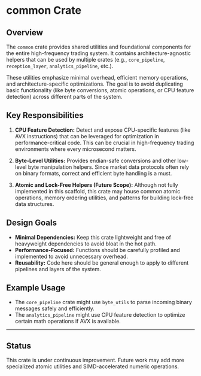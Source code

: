 # common Crate

## Overview

The `common` crate provides shared utilities and foundational components for the entire high-frequency trading system. It contains architecture-agnostic helpers that can be used by multiple crates (e.g., `core_pipeline`, `reception_layer`, `analytics_pipeline`, etc.).

These utilities emphasize minimal overhead, efficient memory operations, and architecture-specific optimizations. The goal is to avoid duplicating basic functionality (like byte conversions, atomic operations, or CPU feature detection) across different parts of the system.

## Key Responsibilities

1. **CPU Feature Detection:**
   Detect and expose CPU-specific features (like AVX instructions) that can be leveraged for optimization in performance-critical code. This can be crucial in high-frequency trading environments where every microsecond matters.

2. **Byte-Level Utilities:**
   Provides endian-safe conversions and other low-level byte manipulation helpers. Since market data protocols often rely on binary formats, correct and efficient byte handling is a must.

3. **Atomic and Lock-Free Helpers (Future Scope):**
   Although not fully implemented in this scaffold, this crate may house common atomic operations, memory ordering utilities, and patterns for building lock-free data structures.

## Design Goals

- **Minimal Dependencies:** Keep this crate lightweight and free of heavyweight dependencies to avoid bloat in the hot path.
- **Performance-Focused:** Functions should be carefully profiled and implemented to avoid unnecessary overhead.
- **Reusability:** Code here should be general enough to apply to different pipelines and layers of the system.

## Example Usage

- The `core_pipeline` crate might use `byte_utils` to parse incoming binary messages safely and efficiently.
- The `analytics_pipeline` might use CPU feature detection to optimize certain math operations if AVX is available.

---

## Status

This crate is under continuous improvement. Future work may add more specialized atomic utilities and SIMD-accelerated numeric operations.
